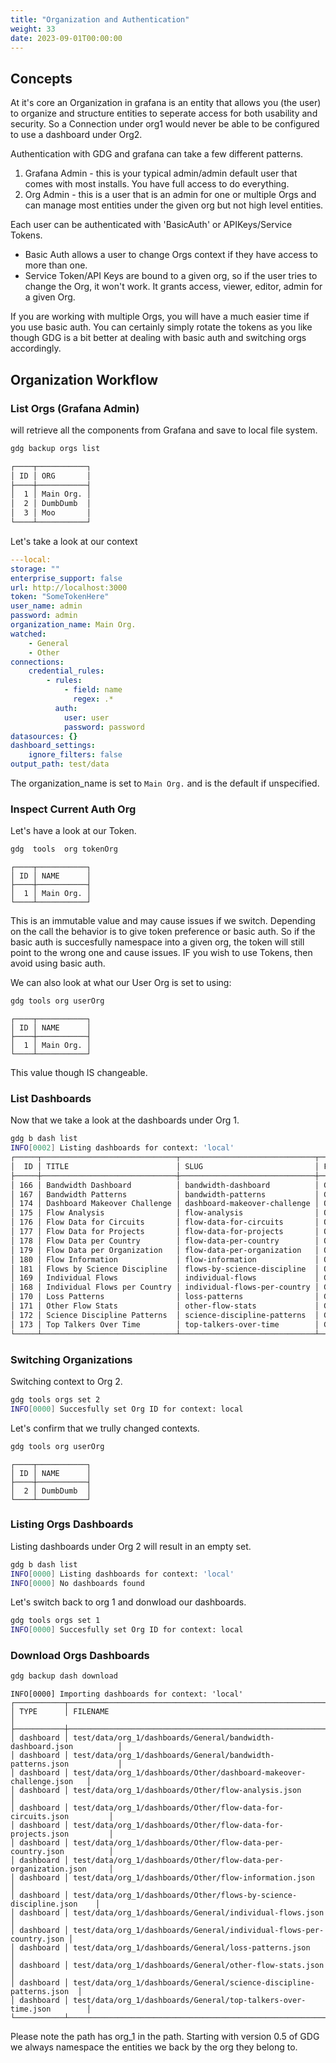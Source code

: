 ```yaml
---
title: "Organization and Authentication"
weight: 33
date: 2023-09-01T00:00:00
---
```


## Concepts

At it's core an Organization in grafana is an entity that allows you (the user) to organize and structure entities to seperate access for both usability
and security.  So a Connection under org1 would never be able to be configured to use a dashboard under Org2.


Authentication with GDG and grafana can take a few different patterns.

1. Grafana Admin  - this is your typical admin/admin default user that comes with most installs.  You have full access to do everything.
2. Org Admin - this is a user that is an admin for one or multiple Orgs and can manage most entities under the given org but not high level entities.

Each user can be authenticated with 'BasicAuth' or APIKeys/Service Tokens.

 - Basic Auth allows a user to change Orgs context if they have access to more than one.
 - Service Token/API Keys are bound to a given org, so if the user tries to change the Org, it won't work.  It grants access, viewer, editor, admin for a given Org.


If you are working with multiple Orgs, you will have a much easier time if you use basic auth.  You can certainly simply rotate the tokens as you like though GDG is a bit
better at dealing with basic auth and switching orgs accordingly.


## Organization Workflow

### List Orgs (Grafana Admin)

will retrieve all the components from Grafana and save to local file system.



```sh
gdg backup orgs list

┌────┬───────────┐
│ ID │ ORG       │
├────┼───────────┤
│  1 │ Main Org. │
│  2 │ DumbDumb  │
│  3 │ Moo       │
└────┴───────────┘
```

Let's take a look at our context

```yaml
---local:
storage: ""
enterprise_support: false
url: http://localhost:3000
token: "SomeTokenHere"
user_name: admin
password: admin
organization_name: Main Org.
watched:
    - General
    - Other
connections:
    credential_rules:
        - rules:
            - field: name
              regex: .*
          auth:
            user: user
            password: password
datasources: {}
dashboard_settings:
    ignore_filters: false
output_path: test/data
```

The organization_name is set to `Main Org.` and is the default if unspecified.


### Inspect Current Auth Org

Let's have a look at our Token.

```sh
gdg  tools  org tokenOrg
```

```
┌────┬───────────┐
│ ID │ NAME      │
├────┼───────────┤
│  1 │ Main Org. │
└────┴───────────┘
```



This is an immutable value and may cause issues if we switch.  Depending on the call the behavior is to give token preference or basic auth.  So if the basic auth is succesfully namespace into a given org, the token will still point to the wrong one and cause issues.  IF you wish to use Tokens, then avoid using basic auth.


We can also look at what our User Org is set to  using:

```sh
gdg tools org userOrg
```


```
┌────┬───────────┐
│ ID │ NAME      │
├────┼───────────┤
│  1 │ Main Org. │
└────┴───────────┘
```
This value though IS changeable.



### List Dashboards
Now that we take a look at the dashboards under Org 1.

```sh
gdg b dash list
INFO[0002] Listing dashboards for context: 'local'
┌─────┬──────────────────────────────┬──────────────────────────────┬─────────┬───────────┬──────────────┬────────────────────────────────────────────────────────────────┐
│  ID │ TITLE                        │ SLUG                         │ FOLDER  │ UID       │ TAGS         │ URL                                                            │
├─────┼──────────────────────────────┼──────────────────────────────┼─────────┼───────────┼──────────────┼────────────────────────────────────────────────────────────────┤
│ 166 │ Bandwidth Dashboard          │ bandwidth-dashboard          │ General │ 000000003 │ netsage      │ http://localhost:3000/d/000000003/bandwidth-dashboard          │
│ 167 │ Bandwidth Patterns           │ bandwidth-patterns           │ General │ 000000004 │ netsage      │ http://localhost:3000/d/000000004/bandwidth-patterns           │
│ 174 │ Dashboard Makeover Challenge │ dashboard-makeover-challenge │ Other   │ F3eInwQ7z │              │ http://localhost:3000/d/F3eInwQ7z/dashboard-makeover-challenge │
│ 175 │ Flow Analysis                │ flow-analysis                │ Other   │ VuuXrnPWz │ flow,netsage │ http://localhost:3000/d/VuuXrnPWz/flow-analysis                │
│ 176 │ Flow Data for Circuits       │ flow-data-for-circuits       │ Other   │ xk26IFhmk │ flow,netsage │ http://localhost:3000/d/xk26IFhmk/flow-data-for-circuits       │
│ 177 │ Flow Data for Projects       │ flow-data-for-projects       │ Other   │ ie7TeomGz │              │ http://localhost:3000/d/ie7TeomGz/flow-data-for-projects       │
│ 178 │ Flow Data per Country        │ flow-data-per-country        │ Other   │ fgrOzz_mk │ flow,netsage │ http://localhost:3000/d/fgrOzz_mk/flow-data-per-country        │
│ 179 │ Flow Data per Organization   │ flow-data-per-organization   │ Other   │ QfzDJKhik │ flow,netsage │ http://localhost:3000/d/QfzDJKhik/flow-data-per-organization   │
│ 180 │ Flow Information             │ flow-information             │ Other   │ nzuMyBcGk │              │ http://localhost:3000/d/nzuMyBcGk/flow-information             │
│ 181 │ Flows by Science Discipline  │ flows-by-science-discipline  │ Other   │ WNn1qyaiz │ flow,netsage │ http://localhost:3000/d/WNn1qyaiz/flows-by-science-discipline  │
│ 169 │ Individual Flows             │ individual-flows             │ General │ -l3_u8nWk │ netsage      │ http://localhost:3000/d/-l3_u8nWk/individual-flows             │
│ 168 │ Individual Flows per Country │ individual-flows-per-country │ General │ 80IVUboZk │ netsage      │ http://localhost:3000/d/80IVUboZk/individual-flows-per-country │
│ 170 │ Loss Patterns                │ loss-patterns                │ General │ 000000006 │ netsage      │ http://localhost:3000/d/000000006/loss-patterns                │
│ 171 │ Other Flow Stats             │ other-flow-stats             │ General │ CJC1FFhmz │ flow,netsage │ http://localhost:3000/d/CJC1FFhmz/other-flow-stats             │
│ 172 │ Science Discipline Patterns  │ science-discipline-patterns  │ General │ ufIS9W7Zk │ flow,netsage │ http://localhost:3000/d/ufIS9W7Zk/science-discipline-patterns  │
│ 173 │ Top Talkers Over Time        │ top-talkers-over-time        │ General │ b35BWxAZz │              │ http://localhost:3000/d/b35BWxAZz/top-talkers-over-time        │
└─────┴──────────────────────────────┴──────────────────────────────┴─────────┴───────────┴──────────────┴────────────────────────────────────────────────────────────────┘
```

### Switching Organizations


Switching context to Org 2.

```sh
gdg tools orgs set 2
INFO[0000] Succesfully set Org ID for context: local
```

Let's confirm that we trully changed contexts.

```sh
gdg tools org userOrg
```


```
┌────┬───────────┐
│ ID │ NAME      │
├────┼───────────┤
│  2 │ DumbDumb  │
└────┴───────────┘
```

### Listing Orgs Dashboards

Listing dashboards under Org 2 will result in an empty set.

```sh
gdg b dash list
INFO[0000] Listing dashboards for context: 'local'
INFO[0000] No dashboards found
```

Let's switch back to org 1 and donwload our dashboards.

```sh
gdg tools orgs set 1
INFO[0000] Succesfully set Org ID for context: local
```


### Download Orgs Dashboards

```sh
gdg backup dash download
```

```
INFO[0000] Importing dashboards for context: 'local'
┌───────────┬──────────────────────────────────────────────────────────────────────┐
│ TYPE      │ FILENAME                                                             │
├───────────┼──────────────────────────────────────────────────────────────────────┤
│ dashboard │ test/data/org_1/dashboards/General/bandwidth-dashboard.json          │
│ dashboard │ test/data/org_1/dashboards/General/bandwidth-patterns.json           │
│ dashboard │ test/data/org_1/dashboards/Other/dashboard-makeover-challenge.json   │
│ dashboard │ test/data/org_1/dashboards/Other/flow-analysis.json                  │
│ dashboard │ test/data/org_1/dashboards/Other/flow-data-for-circuits.json         │
│ dashboard │ test/data/org_1/dashboards/Other/flow-data-for-projects.json         │
│ dashboard │ test/data/org_1/dashboards/Other/flow-data-per-country.json          │
│ dashboard │ test/data/org_1/dashboards/Other/flow-data-per-organization.json     │
│ dashboard │ test/data/org_1/dashboards/Other/flow-information.json               │
│ dashboard │ test/data/org_1/dashboards/Other/flows-by-science-discipline.json    │
│ dashboard │ test/data/org_1/dashboards/General/individual-flows.json             │
│ dashboard │ test/data/org_1/dashboards/General/individual-flows-per-country.json │
│ dashboard │ test/data/org_1/dashboards/General/loss-patterns.json                │
│ dashboard │ test/data/org_1/dashboards/General/other-flow-stats.json             │
│ dashboard │ test/data/org_1/dashboards/General/science-discipline-patterns.json  │
│ dashboard │ test/data/org_1/dashboards/General/top-talkers-over-time.json        │
└───────────┴──────────────────────────────────────────────────────────────────────┘
```

Please note the path has org_1 in the path.  Starting with version 0.5 of GDG we always namespace the entities we back by the org they belong to.
